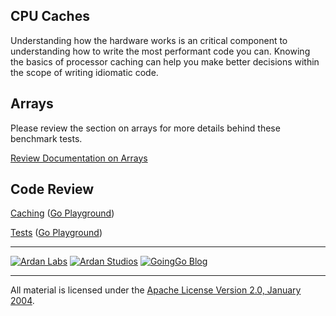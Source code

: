 ## CPU Caches

Understanding how the hardware works is an critical component to understanding how to write the most performant code you can. Knowing the basics of processor caching can help you make better decisions within the scope of writing idiomatic code.

## Arrays
Please review the section on arrays for more details behind these benchmark tests.

[Review Documentation on Arrays](../../arrays/README.md)

## Code Review

[Caching](caching.go) ([Go Playground](https://play.golang.org/p/QilJqGkQgb))

[Tests](caching_test.go) ([Go Playground](http://play.golang.org/p/opI__KHj9a))

___
[![Ardan Labs](../../00-slides/images/ggt_logo.png)](http://www.ardanlabs.com)
[![Ardan Studios](../../00-slides/images/ardan_logo.png)](http://www.ardanstudios.com)
[![GoingGo Blog](../../00-slides/images/ggb_logo.png)](http://www.goinggo.net)
___
All material is licensed under the [Apache License Version 2.0, January 2004](http://www.apache.org/licenses/LICENSE-2.0).
